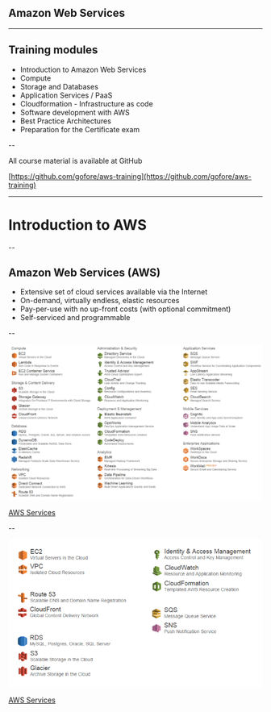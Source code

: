 
## Amazon Web Services

---

## Training modules

- Introduction to Amazon Web Services
- Compute
- Storage and Databases
- Application Services / PaaS
- Cloudformation - Infrastructure as code
- Software development with AWS
- Best Practice Architectures
- Preparation for the Certificate exam

--

All course material is available at GitHub

[https://github.com/gofore/aws-training](https://github.com/gofore/aws-training)

---

# Introduction to AWS

--

## Amazon Web Services (AWS)

- Extensive set of cloud services available via the Internet
- On-demand, virtually endless, elastic resources
- Pay-per-use with no up-front costs (with optional commitment)
- Self-serviced and programmable

--

![List of AWS Services](/images/aws_list_of_services.png)

[AWS Services](http://aws.amazon.com/products/)

--

![AWS Services in this course](/images/aws_list_of_services_opinionated.png)

[AWS Services](http://aws.amazon.com/products/)
